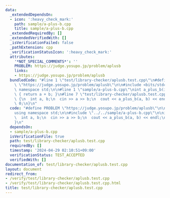 ```yaml
---
data:
  _extendedDependsOn:
  - icon: ':heavy_check_mark:'
    path: sample/a-plus-b.cpp
    title: sample/a-plus-b.cpp
  _extendedRequiredBy: []
  _extendedVerifiedWith: []
  _isVerificationFailed: false
  _pathExtension: cpp
  _verificationStatusIcon: ':heavy_check_mark:'
  attributes:
    '*NOT_SPECIAL_COMMENTS*': ''
    PROBLEM: https://judge.yosupo.jp/problem/aplusb
    links:
    - https://judge.yosupo.jp/problem/aplusb
  bundledCode: "#line 1 \"test/library-checker/aplusb.test.cpp\"\n#define PROBLEM\
    \ \"https://judge.yosupo.jp/problem/aplusb\"\n\n#include <bits/stdc++.h>\nusing\
    \ namespace std;\n\n#line 1 \"sample/a-plus-b.cpp\"\nint a_plus_b(int a, int b)\
    \ { return a + b; }\n#line 7 \"test/library-checker/aplusb.test.cpp\"\n\nint main()\
    \ {\n  int a, b;\n  cin >> a >> b;\n  cout << a_plus_b(a, b) << endl;\n  return\
    \ 0;\n}\n"
  code: "#define PROBLEM \"https://judge.yosupo.jp/problem/aplusb\"\n\n#include <bits/stdc++.h>\n\
    using namespace std;\n\n#include \"../../sample/a-plus-b.cpp\"\n\nint main() {\n\
    \  int a, b;\n  cin >> a >> b;\n  cout << a_plus_b(a, b) << endl;\n  return 0;\n\
    }\n"
  dependsOn:
  - sample/a-plus-b.cpp
  isVerificationFile: true
  path: test/library-checker/aplusb.test.cpp
  requiredBy: []
  timestamp: '2024-04-29 02:10:51+09:00'
  verificationStatus: TEST_ACCEPTED
  verifiedWith: []
documentation_of: test/library-checker/aplusb.test.cpp
layout: document
redirect_from:
- /verify/test/library-checker/aplusb.test.cpp
- /verify/test/library-checker/aplusb.test.cpp.html
title: test/library-checker/aplusb.test.cpp
---
```

